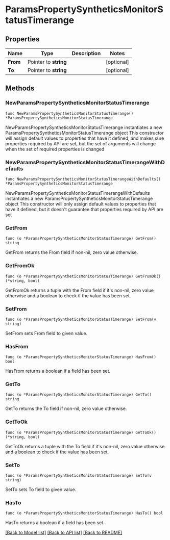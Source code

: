 # ParamsPropertySyntheticsMonitorStatusTimerange

## Properties

Name | Type | Description | Notes
------------ | ------------- | ------------- | -------------
**From** | Pointer to **string** |  | [optional] 
**To** | Pointer to **string** |  | [optional] 

## Methods

### NewParamsPropertySyntheticsMonitorStatusTimerange

`func NewParamsPropertySyntheticsMonitorStatusTimerange() *ParamsPropertySyntheticsMonitorStatusTimerange`

NewParamsPropertySyntheticsMonitorStatusTimerange instantiates a new ParamsPropertySyntheticsMonitorStatusTimerange object
This constructor will assign default values to properties that have it defined,
and makes sure properties required by API are set, but the set of arguments
will change when the set of required properties is changed

### NewParamsPropertySyntheticsMonitorStatusTimerangeWithDefaults

`func NewParamsPropertySyntheticsMonitorStatusTimerangeWithDefaults() *ParamsPropertySyntheticsMonitorStatusTimerange`

NewParamsPropertySyntheticsMonitorStatusTimerangeWithDefaults instantiates a new ParamsPropertySyntheticsMonitorStatusTimerange object
This constructor will only assign default values to properties that have it defined,
but it doesn't guarantee that properties required by API are set

### GetFrom

`func (o *ParamsPropertySyntheticsMonitorStatusTimerange) GetFrom() string`

GetFrom returns the From field if non-nil, zero value otherwise.

### GetFromOk

`func (o *ParamsPropertySyntheticsMonitorStatusTimerange) GetFromOk() (*string, bool)`

GetFromOk returns a tuple with the From field if it's non-nil, zero value otherwise
and a boolean to check if the value has been set.

### SetFrom

`func (o *ParamsPropertySyntheticsMonitorStatusTimerange) SetFrom(v string)`

SetFrom sets From field to given value.

### HasFrom

`func (o *ParamsPropertySyntheticsMonitorStatusTimerange) HasFrom() bool`

HasFrom returns a boolean if a field has been set.

### GetTo

`func (o *ParamsPropertySyntheticsMonitorStatusTimerange) GetTo() string`

GetTo returns the To field if non-nil, zero value otherwise.

### GetToOk

`func (o *ParamsPropertySyntheticsMonitorStatusTimerange) GetToOk() (*string, bool)`

GetToOk returns a tuple with the To field if it's non-nil, zero value otherwise
and a boolean to check if the value has been set.

### SetTo

`func (o *ParamsPropertySyntheticsMonitorStatusTimerange) SetTo(v string)`

SetTo sets To field to given value.

### HasTo

`func (o *ParamsPropertySyntheticsMonitorStatusTimerange) HasTo() bool`

HasTo returns a boolean if a field has been set.


[[Back to Model list]](../README.md#documentation-for-models) [[Back to API list]](../README.md#documentation-for-api-endpoints) [[Back to README]](../README.md)


